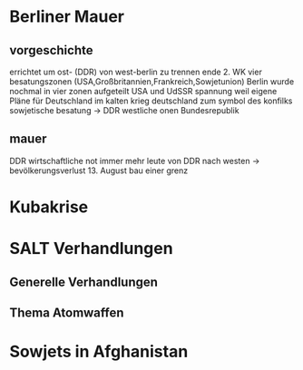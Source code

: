# Berliner Mauer 
## vorgeschichte
errichtet um ost- (DDR) von west-berlin zu trennen
ende 2. WK vier besatungszonen (USA,Großbritannien,Frankreich,Sowjetunion)
Berlin wurde nochmal in vier zonen aufgeteilt
USA und UdSSR spannung weil eigene Pläne für Deutschland
im kalten krieg deutschland zum symbol des konfilks
sowjetische besatung -> DDR
westliche onen Bundesrepublik
## mauer
DDR wirtschaftliche not
immer mehr leute von DDR nach westen -> bevölkerungsverlust
13. August bau einer grenz

# Kubakrise 
# SALT Verhandlungen
## Generelle Verhandlungen
## Thema Atomwaffen
# Sowjets in Afghanistan